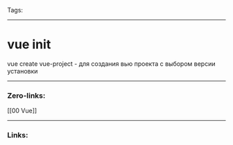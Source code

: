 
Tags:

---
# vue init
vue create vue-project - для создания вью проекта с выбором версии установки

---
### Zero-links:
[[00 Vue]]

---
### Links:


